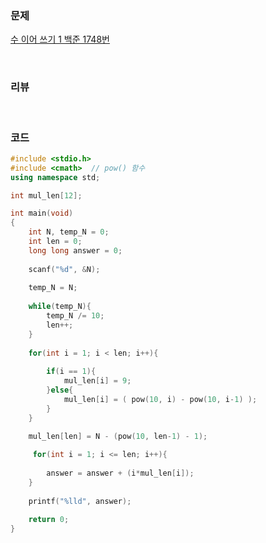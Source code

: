### 문제

[수 이어 쓰기 1 백준 1748번](https://www.acmicpc.net/problem/1748)

</br>

### 리뷰



</br>

###  **코드**

```c++
#include <stdio.h>
#include <cmath>  // pow() 함수 
using namespace std;

int mul_len[12];

int main(void)
{
 	int N, temp_N = 0; 
 	int len = 0;
    long long answer = 0;
    
 	scanf("%d", &N);
 	
 	temp_N = N;
 	
 	while(temp_N){
 		temp_N /= 10;
 		len++;
	}
 
 	for(int i = 1; i < len; i++){
 		
 		if(i == 1){
			mul_len[i] = 9;
		}else{
			mul_len[i] = ( pow(10, i) - pow(10, i-1) );
		}
	}
    
	mul_len[len] = N - (pow(10, len-1) - 1);

     for(int i = 1; i <= len; i++){
 		
		answer = answer + (i*mul_len[i]);
	}
	
	printf("%lld", answer);
 	
	return 0;
}
```



